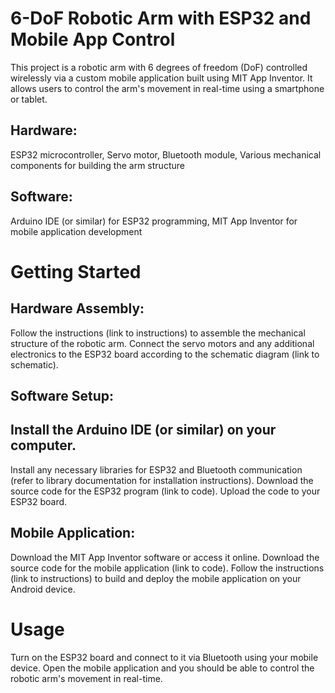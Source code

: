 # 6-DoF Robotic Arm with ESP32 and Mobile App Control
This project is a robotic arm with 6 degrees of freedom (DoF) controlled wirelessly via a custom mobile application built using MIT App Inventor. It allows users to control the arm's movement in real-time using a smartphone or tablet.

## Hardware:
ESP32 microcontroller,
Servo motor,
Bluetooth module,
Various mechanical components for building the arm structure

## Software:
Arduino IDE (or similar) for ESP32 programming,
MIT App Inventor for mobile application development

# Getting Started
## Hardware Assembly:
Follow the instructions (link to instructions) to assemble the mechanical structure of the robotic arm.
Connect the servo motors and any additional electronics to the ESP32 board according to the schematic diagram (link to schematic).

## Software Setup:

## Install the Arduino IDE (or similar) on your computer.
Install any necessary libraries for ESP32 and Bluetooth communication (refer to library documentation for installation instructions).
Download the source code for the ESP32 program (link to code).
Upload the code to your ESP32 board.

## Mobile Application:

Download the MIT App Inventor software or access it online.
Download the source code for the mobile application (link to code).
Follow the instructions (link to instructions) to build and deploy the mobile application on your Android device.

# Usage
Turn on the ESP32 board and connect to it via Bluetooth using your mobile device.
Open the mobile application and you should be able to control the robotic arm's movement in real-time.
